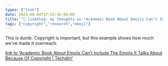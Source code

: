```yaml
---
types: ["link"]
date: 2023-08-04T17:52:26-04:00
title: "🔗 linkblog: my thoughts on 'Academic Book About Emojis Can’t Include The Emojis It Talks About Because Of Copyright | Techdirt'"
tags: ["copyright","research","emoji"]
---
```

This is dumb. Copyright is important, but this example shows how much we've made it overreach.  
 

[link to 'Academic Book About Emojis Can’t Include The Emojis It Talks About Because Of Copyright | Techdirt'](https://www.techdirt.com/2023/08/04/academic-book-about-emojis-cant-include-the-emojis-it-talks-about-because-of-copyright/)
